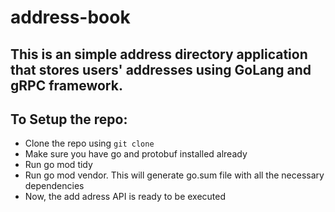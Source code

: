 # address-book

## This is an simple address directory application that stores users' addresses using GoLang and gRPC framework.

## To Setup the repo:
- Clone the repo using ```git clone```
- Make sure you have go and protobuf installed already
- Run go mod tidy
- Run go mod vendor. This will generate go.sum file with all the necessary dependencies
- Now, the add adress API is ready to be executed